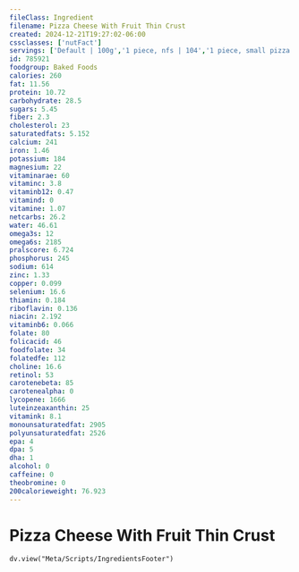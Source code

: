 ```yaml
---
fileClass: Ingredient
filename: Pizza Cheese With Fruit Thin Crust
created: 2024-12-21T19:27:02-06:00
cssclasses: ['nutFact']
servings: ['Default | 100g','1 piece, nfs | 104','1 piece, small pizza | 71','1 piece, medium pizza | 76','1 piece, large pizza | 104','1 piece, extra-large pizza | 112','1 personal size pizza (5-7" diameter) | 156','1 small pizza (8-10" diameter) | 425','1 medium pizza (11-12" diameter) | 608','1 large pizza (13-15" diameter) | 835']
id: 785921
foodgroup: Baked Foods
calories: 260
fat: 11.56
protein: 10.72
carbohydrate: 28.5
sugars: 5.45
fiber: 2.3
cholesterol: 23
saturatedfats: 5.152
calcium: 241
iron: 1.46
potassium: 184
magnesium: 22
vitaminarae: 60
vitaminc: 3.8
vitaminb12: 0.47
vitamind: 0
vitamine: 1.07
netcarbs: 26.2
water: 46.61
omega3s: 12
omega6s: 2185
pralscore: 6.724
phosphorus: 245
sodium: 614
zinc: 1.33
copper: 0.099
selenium: 16.6
thiamin: 0.184
riboflavin: 0.136
niacin: 2.192
vitaminb6: 0.066
folate: 80
folicacid: 46
foodfolate: 34
folatedfe: 112
choline: 16.6
retinol: 53
carotenebeta: 85
carotenealpha: 0
lycopene: 1666
luteinzeaxanthin: 25
vitamink: 8.1
monounsaturatedfat: 2905
polyunsaturatedfat: 2526
epa: 4
dpa: 5
dha: 1
alcohol: 0
caffeine: 0
theobromine: 0
200calorieweight: 76.923
---
```


# Pizza Cheese With Fruit Thin Crust

```dataviewjs
dv.view("Meta/Scripts/IngredientsFooter")
```